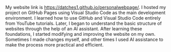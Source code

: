 My website link is https://datches1.github.io/personalwebpage/. I hosted my project on GitHub Pages using Visual Studio Code as the main development environment. I learned how to use GitHub and Visual Studio Code entirely from YouTube tutorials. Later, I began to understand the basic structure of websites through the help of an AI assistant. After learning these foundations, I started modifying and improving the website on my own. Sometimes I made changes myself, and other times I used AI assistance to make the process more practical and efficient.
